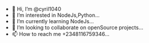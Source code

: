 - 👋 Hi, I’m @cyril1040
- 👀 I’m interested in NodeJs,Python...
- 🌱 I’m currently learning NodeJs...
- 💞️ I’m looking to collaborate on openSource projects...
- 📫 How to reach me +2348116759346...

<!---
cyril1040/cyril1040 is a ✨ special ✨ repository because its `README.md` (this file) appears on your GitHub profile.
You can click the Preview link to take a look at your changes.
--->
